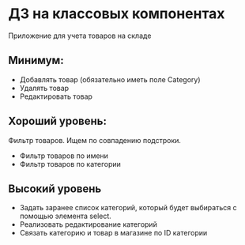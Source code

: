 # ДЗ на классовых компонентах

Приложение для учета товаров на складе

## Минимум:
- Добавлять товар (обязательно иметь поле Category)
- Удалять товар
- Редактировать товар

## Хороший уровень:
Фильтр товаров. Ищем по совпадению подстроки.
- Фильтр товаров по имени
- Фильтр товаров по категории

## Высокий уровень
- Задать заранее список категорий, который будет выбираться с помощью элемента select.
- Реализовать редактирование категорий
- Связать категорию и товар в магазине по ID категории

